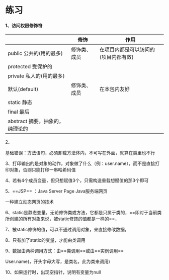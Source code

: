 # 练习

#### 1、访问权限修饰符

|                                 | 修饰         | 作用                                 |
| ------------------------------- | ------------ | ------------------------------------ |
| public 公共的(用的最多)         | 修饰类、成员 | 在项目内都是可以访问的(项目内都有效) |
| protected 受保护的              |              |                                      |
| private  私人的(用的最多)       |              |                                      |
| 默认(default)                   | 修饰类、成员 | 在本包内友好                         |
| static  静态                    |              |                                      |
| final 最后                      |              |                                      |
| abstract 摘要，抽象的，纯理论的 |              |                                      |

2、

基础错误：方法语句，必须卸载方法体内，不可写在外面，就算在类里也不行

3、打印输出的是对象的动作，对象做了什么（例：user.name），而不是直接打印对象，否则只能打印一串哈希码值

4、若有4个成员变量，但只想赋值3个，只需构造重载想赋值的那3个即可

5、==JSP==  ：Java Server Page Java服务端网页

一种建立动态网页的技术

6、static是静态变量，无论修饰类或方法，它都是只属于类的，==即对于当前类所创建的所有对象来说，被static修饰的值都是一样的==，

7、被static修饰的值，可以不通过调用对象，来直接修改数据，

8、只有加了static的变量，才能由类调用

9、数据由两种调用方式：由==类调用==或由==实例调用==

User.name(，开头字母大写，是类名，此为类来调用)

10、如果运行时，出现空指针，说明有变量为null